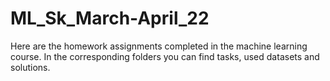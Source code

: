 # ML_Sk_March-April_22
Here are the homework assignments completed in the machine learning course.
In the corresponding folders you can find tasks, used datasets and solutions.
